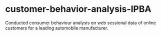 # customer-behavior-analysis-IPBA

Conducted consumer behaviour analysis on web sessional data of online customers for a leading automobile manufacturer. 
